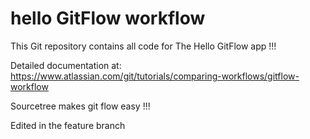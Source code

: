 # hello GitFlow workflow

This Git repository contains all code for The Hello GitFlow app !!!

Detailed documentation at:
https://www.atlassian.com/git/tutorials/comparing-workflows/gitflow-workflow

Sourcetree makes git flow easy !!!

Edited in the feature branch











